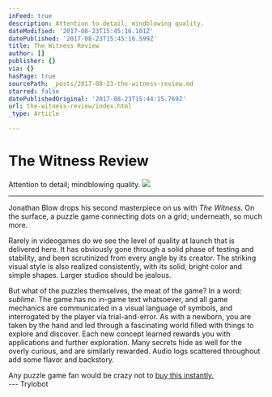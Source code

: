 ```yaml
---
inFeed: true
description: Attention to detail; mindblowing quality.
dateModified: '2017-08-23T15:45:16.101Z'
datePublished: '2017-08-23T15:45:16.599Z'
title: The Witness Review
author: []
publisher: {}
via: {}
hasPage: true
sourcePath: _posts/2017-08-23-the-witness-review.md
starred: false
datePublishedOriginal: '2017-08-23T15:44:15.769Z'
url: the-witness-review/index.html
_type: Article

---
```

# The Witness Review

Attention to detail; mindblowing quality.
![](https://the-grid-user-content.s3-us-west-2.amazonaws.com/c8d7a368-b2a2-4539-a854-27069021b5e3.png)

---

Jonathan Blow drops his second masterpiece on us with _The Witness_. On the surface, a puzzle game connecting dots on a grid; underneath, so much more.

Rarely in videogames do we see the level of quality at launch that is delivered here. It has obviously gone through a solid phase of testing and stability, and been scrutinized from every angle by its creator. The striking visual style is also realized consistently, with its solid, bright color and simple shapes. Larger studios should be jealous.

But what of the puzzles themselves, the meat of the game? In a word: _sublime._ The game has no in-game text whatsoever, and all game mechanics are communicated in a visual language of symbols, and interrogated by the player via trial-and-error. As with a newborn, you are taken by the hand and led through a fascinating world filled with things to explore and discover. Each new concept learned rewards you with applications and further exploration. Many secrets hide as well for the overly curious, and are similarly rewarded. Audio logs scattered throughout add some flavor and backstory.

Any puzzle game fan would be crazy not to [buy this instantly.][0]  
--- Trylobot

[0]: http://the-witness.net/